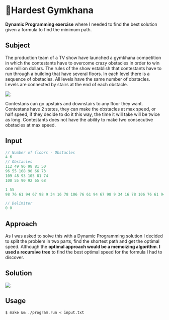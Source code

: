 # 🏃Hardest Gymkhana

**Dynamic Programming exercise** where I needed to find the best solution given a formula to find the minimum path.

## Subject
The production team of a TV show have launched a gymkhana competition in which the contestants have to overcome crazy obstacles in order to win one million dollars. 
The rules of the show establish that contestants have to run through a building that have  several floors. In each level there is a sequence of obstacles. All levels have the same number of obstacles. Levels are connected by stairs at the end of each obstacle. 

![](https://i.gyazo.com/95adfd69a7a0e4863be76e09b2a5a15f.png)

Contestans can go upstairs and downstairs to any floor they want. Contestans have 2 states, they can make the obstacles at max speed, or half speed, if they decide to do it this way, the time it will take will be twice as long. Contestants does not have the ability to make two consecutive obstacles at max speed.

## Input
```javascript
// Number of floors - Obstacles
4 6
// Obstacles
112 49 96 98 81 50
96 55 108 90 66 73
109 48 93 105 81 74
100 55 90 92 65 68

1 55
98 76 61 94 67 98 9 34 16 78 106 76 61 94 67 98 9 34 16 78 106 76 61 94 67 98 9 34 16 78 106 76 61 94 67 98 9 34 16 78 106 76 61 94 67 98 9 34 16 78 106 76 61 94 67 

// Delimiter
0 0
```

## Approach
As I was asked to solve this with a Dynamic Programming solution I decided to split the problem in two parts, find the shortest path and get the optimal speed. Although the **optimal approach would be a memoizing algorithm**. **I used a recursive tree** to find the best optimal speed for the formula I had to discover.

## Solution
![](https://i.imgur.com/KYMEo37.gif)

## Usage
`$ make && ./program.run < input.txt`


